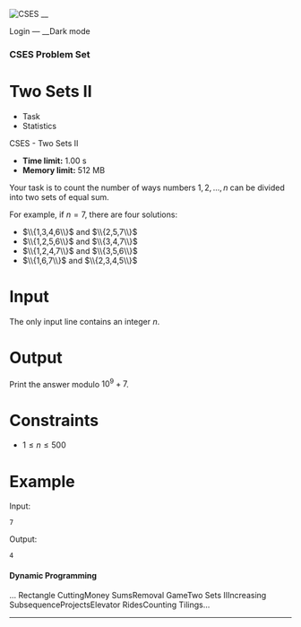 ![CSES](/logo.png?1) __

Login — __Dark mode

### CSES Problem Set

# Two Sets II

  * Task
  * Statistics

CSES - Two Sets II

  * **Time limit:** 1.00 s
  * **Memory limit:** 512 MB

Your task is to count the number of ways numbers $1,2,\ldots,n$ can be divided
into two sets of equal sum.

For example, if $n=7$, there are four solutions:

  * $\\{1,3,4,6\\}$ and $\\{2,5,7\\}$
  * $\\{1,2,5,6\\}$ and $\\{3,4,7\\}$
  * $\\{1,2,4,7\\}$ and $\\{3,5,6\\}$
  * $\\{1,6,7\\}$ and $\\{2,3,4,5\\}$

# Input

The only input line contains an integer $n$.

# Output

Print the answer modulo $10^9+7$.

# Constraints

  * $1 \le n \le 500$

# Example

Input:

``` 7 ```

Output:

``` 4 ```

#### Dynamic Programming

... Rectangle CuttingMoney SumsRemoval GameTwo Sets IIIncreasing
SubsequenceProjectsElevator RidesCounting Tilings...

* * *

